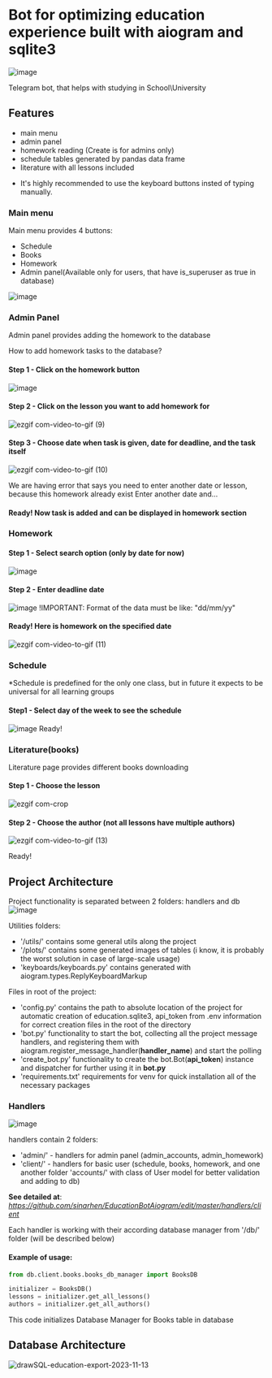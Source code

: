 # Bot for optimizing education experience built with aiogram and sqlite3
![image](https://github.com/sinarhen/EducationBotAiogram/assets/105736826/5c7bd28b-142d-4678-b502-202d9f549214)

Telegram bot, that helps with studying in School\University

## Features
- main menu
- admin panel
- homework reading (Create is for admins only)
- schedule tables generated by pandas data frame
- literature with all lessons included

* It's highly recommended to use the keyboard buttons insted of typing manually.  
### Main menu
Main menu provides 4 buttons:
- Schedule
- Books
- Homework
- Admin panel(Available only for users, that have is_superuser as true in database)

![image](https://github.com/sinarhen/EducationBotAiogram/assets/105736826/4e7b6296-beb2-4238-a318-a940497a7c47)

### Admin Panel
Admin panel provides adding the homework to the database

How to add homework tasks to the database?

#### Step 1 - Click on the homework button 
![image](https://github.com/sinarhen/EducationBotAiogram/assets/105736826/9bb9a625-d305-45fc-8ec7-de47f1a32316)

#### Step 2 - Click on the lesson you want to add homework for
![ezgif com-video-to-gif (9)](https://github.com/sinarhen/EducationBotAiogram/assets/105736826/f488cc48-79ec-47e7-8780-bfafce01c910)

#### Step 3 - Choose date when task is given, date for deadline, and the task itself
![ezgif com-video-to-gif (10)](https://github.com/sinarhen/EducationBotAiogram/assets/105736826/1b3b419b-9dc2-4d65-ab0c-5cd658d3c646)

We are having error that says you need to enter another date or lesson, because this homework already exist
Enter another date and...

#### Ready! Now task is added and can be displayed in homework section

### Homework
#### Step 1 - Select search option (only by date for now)
![image](https://github.com/sinarhen/EducationBotAiogram/assets/105736826/f339cc31-6fe6-48a7-a004-6d7768f1e684)

#### Step 2 - Enter deadline date
![image](https://github.com/sinarhen/EducationBotAiogram/assets/105736826/0a2e9117-192d-4e89-b254-7bb86b8fff85)
!IMPORTANT: Format of the data must be like: "dd/mm/yy"

#### Ready! Here is homework on the specified date
![ezgif com-video-to-gif (11)](https://github.com/sinarhen/EducationBotAiogram/assets/105736826/c00d583e-cb99-472c-b81d-40eca4c4901d)

### Schedule
*Schedule is predefined for the only one class, but in future it expects to be universal for all learning groups

#### Step1 - Select day of the week to see the schedule 
![image](https://github.com/sinarhen/EducationBotAiogram/assets/105736826/bb570dc9-c0a0-4772-8242-6ed2a36074af)
Ready!

### Literature(books)
Literature page provides different books downloading 
#### Step 1 - Choose the lesson
![ezgif com-crop](https://github.com/sinarhen/EducationBotAiogram/assets/105736826/98cbc257-f3bb-49ff-9f8c-6212ed8fd983)

#### Step 2 - Choose the author (not all lessons have multiple authors)
![ezgif com-video-to-gif (13)](https://github.com/sinarhen/EducationBotAiogram/assets/105736826/d48a36c2-ec0b-4b85-8a62-2e5db3ef9c70)

Ready! 


## Project Architecture
Project functionality is separated between 2 folders: handlers and db
![image](https://github.com/sinarhen/EducationBotAiogram/assets/105736826/375fb70f-d496-4885-b922-91514dee2423)

Utilities folders:
- '<root>/utils/' contains some general utils along the project  
- '<root>/plots/' contains some generated images of tables (i know, it is probably the worst solution in case of large-scale usage)
- 'keyboards/keyboards.py' contains generated with aiogram.types.ReplyKeyboardMarkup

Files in root of the project:
- 'config.py' contains the path to absolute location of the project for automatic creation of education.sqlite3, api_token from .env information for correct creation files in the root of the directory
- 'bot.py' functionality to start the bot, collecting all the project message handlers, and registering them with aiogram.register_message_handler(**handler_name**) and start the polling
- 'create_bot.py' functionality to create the bot.Bot(**api_token**) instance and dispatcher for further using it in **bot.py**
- 'requirements.txt' requirements for venv for quick installation all of the necessary packages

### Handlers
![image](https://github.com/sinarhen/EducationBotAiogram/assets/105736826/a930b157-4cbf-4b46-8fe6-69a393734c6b)

handlers contain 2 folders: 
- 'admin/' - handlers for admin panel (admin_accounts, admin_homework) 
- 'client/' - handlers for basic user (schedule, books, homework, and one another folder 'accounts/' with class of User model for better validation and adding to db)

**See detailed at**: *https://github.com/sinarhen/EducationBotAiogram/edit/master/handlers/client*

Each handler is working with their according database manager from '<root>/db/' folder (will be described below) 

#### Example of usage:

```python
from db.client.books.books_db_manager import BooksDB

initializer = BooksDB()
lessons = initializer.get_all_lessons()
authors = initializer.get_all_authors()
```

This code initializes Database Manager for Books table in database 

  

## Database Architecture
![drawSQL-education-export-2023-11-13](https://github.com/sinarhen/EducationBotAiogram/assets/105736826/d33bc37e-941f-4b9d-8279-d339828ebb77)

